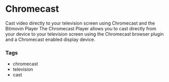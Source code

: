 # Chromecast

Cast video directly to your television screen using Chromecast and the Bitmovin Player
The Chromecast Player allows you to cast directly from your device to your television screen using the Chromecast browser plugin and a Chromecast enabled display device.

### Tags

  - chromecast
  - television
  - cast